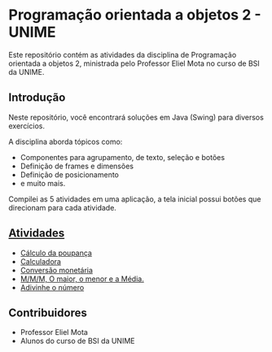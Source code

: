 # Programação orientada a objetos 2 - UNIME

Este repositório contém as atividades da disciplina de Programação orientada a objetos 2, ministrada pelo Professor Eliel Mota no curso de BSI da UNIME.

## Introdução
Neste repositório, você encontrará soluções em Java (Swing) para diversos exercícios.

A disciplina aborda tópicos como:
- Componentes para agrupamento, de texto, seleção e botões
- Definição de frames e dimensões
- Definição de posicionamento
- e muito mais.

Compilei as 5 atividades em uma aplicação, a tela inicial possui botões que direcionam para cada atividade.

## [Atividades](https://github.com/MichelNsouza/Atividade1POO2/blob/main/Exercicios_POO2_001.pdf)
- [Cálculo da poupança](https://github.com/MichelNsouza/Atividade1POO2/blob/main/src/com/poo2atv1/swing/Poupanca.java)
- [Calculadora](https://github.com/MichelNsouza/Atividade1POO2/blob/main/src/com/poo2atv1/swing/Calculadora.java)
- [Conversão monetária](https://github.com/MichelNsouza/Atividade1POO2/blob/main/src/com/poo2atv1/swing/Moeda.java)
- [M/M/M, O maior, o menor e a Média.](https://github.com/MichelNsouza/Atividade1POO2/blob/main/src/com/poo2atv1/swing/Media.java)
- [Adivinhe o número](https://github.com/MichelNsouza/Atividade1POO2/blob/main/src/com/poo2atv1/swing/JogoAdv.java)


## Contribuidores
- Professor Eliel Mota
- Alunos do curso de BSI da UNIME
